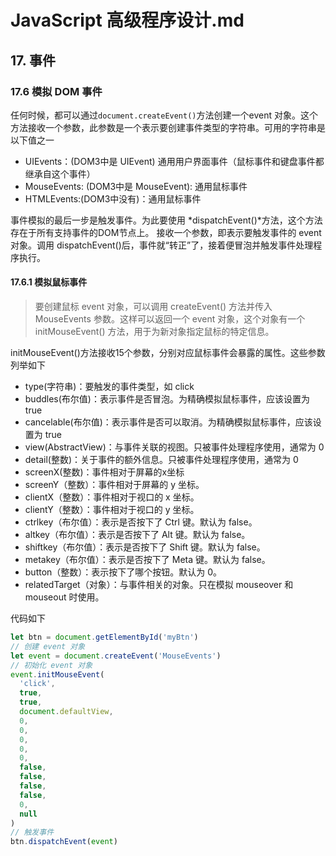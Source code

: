 # JavaScript 高级程序设计.md

## 17. 事件

### 17.6 模拟 DOM 事件

任何时候，都可以通过`document.createEvent()`方法创建一个event 对象。这个方法接收一个参数，此参数是一个表示要创建事件类型的字符串。可用的字符串是以下值之一

* UIEvents：(DOM3中是 UIEvent) 通用用户界面事件（鼠标事件和键盘事件都继承自这个事件）
* MouseEvents: (DOM3中是 MouseEvent): 通用鼠标事件
* HTMLEvents:(DOM3中没有)：通用鼠标事件

事件模拟的最后一步是触发事件。为此要使用 *dispatchEvent()*方法，这个方法存在于所有支持事件的DOM节点上。 接收一个参数，即表示要触发事件的 event 对象。调用 dispatchEvent()后，事件就“转正”了，接着便冒泡并触发事件处理程序执行。

#### 17.6.1 模拟鼠标事件

> 要创建鼠标 event 对象，可以调用 createEvent() 方法并传入 MouseEvents  参数。这样可以返回一个 event 对象，这个对象有一个 initMouseEvent() 方法，用于为新对象指定鼠标的特定信息。

initMouseEvent()方法接收15个参数，分别对应鼠标事件会暴露的属性。这些参数列举如下

* type(字符串)：要触发的事件类型，如 click
* buddles(布尔值)：表示事件是否冒泡。为精确模拟鼠标事件，应该设置为 true
* cancelable(布尔值)：表示事件是否可以取消。为精确模拟鼠标事件，应该设置为 true
* view(AbstractView)：与事件关联的视图。只被事件处理程序使用，通常为 0
* detail(整数)：关于事件的额外信息。只被事件处理程序使用，通常为 0
* screenX(整数)：事件相对于屏幕的x坐标
* screenY（整数）：事件相对于屏幕的 y 坐标。
* clientX（整数）：事件相对于视口的 x 坐标。
* clientY（整数）：事件相对于视口的 y 坐标。
* ctrlkey（布尔值）：表示是否按下了 Ctrl 键。默认为 false。
* altkey（布尔值）：表示是否按下了 Alt 键。默认为 false。
* shiftkey（布尔值）：表示是否按下了 Shift 键。默认为 false。
* metakey（布尔值）：表示是否按下了 Meta 键。默认为 false。
* button（整数）：表示按下了哪个按钮。默认为 0。
* relatedTarget（对象）：与事件相关的对象。只在模拟 mouseover 和 mouseout 时使用。

代码如下

```javascript
let btn = document.getElementById('myBtn')
// 创建 event 对象
let event = document.createEvent('MouseEvents')
// 初始化 event 对象
event.initMouseEvent(
  'click',
  true,
  true,
  document.defaultView,
  0,
  0,
  0,
  0,
  0,
  false,
  false,
  false,
  false,
  0,
  null
)
// 触发事件
btn.dispatchEvent(event)
```
